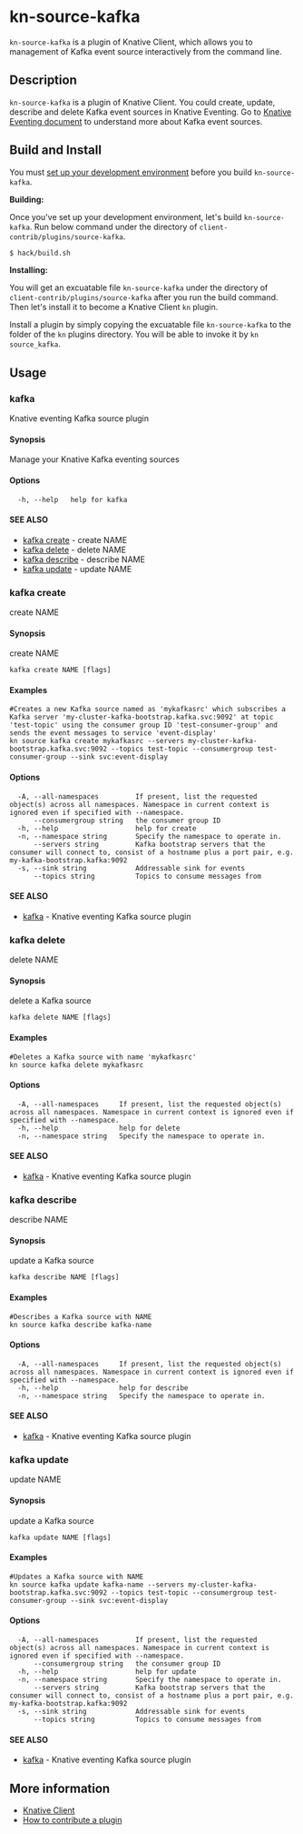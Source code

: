 # kn-source-kafka

`kn-source-kafka` is a plugin of Knative Client, which allows you to management
of Kafka event source interactively from the command line.

## Description

`kn-source-kafka` is a plugin of Knative Client. You could create, update,
describe and delete Kafka event sources in Knative Eventing. Go to
[Knative Eventing document](https://knative.dev/docs/eventing/samples/kafka/source/)
to understand more about Kafka event sources.

## Build and Install

You must
[set up your development environment](https://github.com/knative/client/blob/master/docs/DEVELOPMENT.md#prerequisites)
before you build `kn-source-kafka`.

**Building:**

Once you've set up your development environment, let's build `kn-source-kafka`.
Run below command under the directory of `client-contrib/plugins/source-kafka`.

```sh
$ hack/build.sh
```

**Installing:**

You will get an excuatable file `kn-source-kafka` under the directory of
`client-contrib/plugins/source-kafka` after you run the build command. Then
let's install it to become a Knative Client `kn` plugin.

Install a plugin by simply copying the excuatable file `kn-source-kafka` to the
folder of the `kn` plugins directory. You will be able to invoke it by
`kn source_kafka`.

## Usage

### kafka

Knative eventing Kafka source plugin

#### Synopsis

Manage your Knative Kafka eventing sources

#### Options

```
  -h, --help   help for kafka
```

#### SEE ALSO

* [kafka create](#kafka-create)	 - create NAME
* [kafka delete](#kafka-delete)	 - delete NAME
* [kafka describe](#kafka-describe)	 - describe NAME
* [kafka update](#kafka-update)	 - update NAME

### kafka create

create NAME

#### Synopsis

create NAME

```
kafka create NAME [flags]
```

#### Examples

```
#Creates a new Kafka source named as 'mykafkasrc' which subscribes a Kafka server 'my-cluster-kafka-bootstrap.kafka.svc:9092' at topic 'test-topic' using the consumer group ID 'test-consumer-group' and sends the event messages to service 'event-display'
kn source kafka create mykafkasrc --servers my-cluster-kafka-bootstrap.kafka.svc:9092 --topics test-topic --consumergroup test-consumer-group --sink svc:event-display
```

#### Options

```
  -A, --all-namespaces         If present, list the requested object(s) across all namespaces. Namespace in current context is ignored even if specified with --namespace.
      --consumergroup string   the consumer group ID
  -h, --help                   help for create
  -n, --namespace string       Specify the namespace to operate in.
      --servers string         Kafka bootstrap servers that the consumer will connect to, consist of a hostname plus a port pair, e.g. my-kafka-bootstrap.kafka:9092
  -s, --sink string            Addressable sink for events
      --topics string          Topics to consume messages from
```

#### SEE ALSO

* [kafka](#kafka)	 - Knative eventing Kafka source plugin

### kafka delete

delete NAME

#### Synopsis

delete a Kafka source

```
kafka delete NAME [flags]
```

#### Examples

```
#Deletes a Kafka source with name 'mykafkasrc'
kn source kafka delete mykafkasrc
```

#### Options

```
  -A, --all-namespaces     If present, list the requested object(s) across all namespaces. Namespace in current context is ignored even if specified with --namespace.
  -h, --help               help for delete
  -n, --namespace string   Specify the namespace to operate in.
```

#### SEE ALSO

* [kafka](#kafka)	 - Knative eventing Kafka source plugin

### kafka describe

describe NAME

#### Synopsis

update a Kafka source

```
kafka describe NAME [flags]
```

#### Examples

```
#Describes a Kafka source with NAME
kn source kafka describe kafka-name
```

#### Options

```
  -A, --all-namespaces     If present, list the requested object(s) across all namespaces. Namespace in current context is ignored even if specified with --namespace.
  -h, --help               help for describe
  -n, --namespace string   Specify the namespace to operate in.
```

#### SEE ALSO

* [kafka](#kafka)	 - Knative eventing Kafka source plugin

### kafka update

update NAME

#### Synopsis

update a Kafka source

```
kafka update NAME [flags]
```

#### Examples

```
#Updates a Kafka source with NAME
kn source kafka update kafka-name --servers my-cluster-kafka-bootstrap.kafka.svc:9092 --topics test-topic --consumergroup test-consumer-group --sink svc:event-display
```

#### Options

```
  -A, --all-namespaces         If present, list the requested object(s) across all namespaces. Namespace in current context is ignored even if specified with --namespace.
      --consumergroup string   the consumer group ID
  -h, --help                   help for update
  -n, --namespace string       Specify the namespace to operate in.
      --servers string         Kafka bootstrap servers that the consumer will connect to, consist of a hostname plus a port pair, e.g. my-kafka-bootstrap.kafka:9092
  -s, --sink string            Addressable sink for events
      --topics string          Topics to consume messages from
```

#### SEE ALSO

* [kafka](#kafka)	 - Knative eventing Kafka source plugin

## More information
	
* [Knative Client](https://github.com/knative/client)
* [How to contribute a plugin](https://github.com/knative/client-contrib#how-to-contribute-a-plugin)

